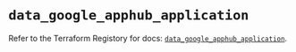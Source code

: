 # `data_google_apphub_application`

Refer to the Terraform Registory for docs: [`data_google_apphub_application`](https://registry.terraform.io/providers/hashicorp/google/5.26.0/docs/data-sources/apphub_application).
